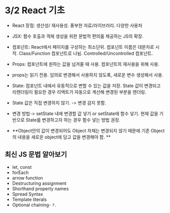 # 3/2 React 기초

- React 장점: 생산성/ 재사용성. 풍부한 자료/라이브러리. 다양한 사용처

- JSX: 함수 호출과 객체 생성을 위한 문법적 편의를 제공하는 JS의 확장.
- 컴포넌트: React에서 페이지를 구성하는 최소단위. 컴포넌트 이름은 대문자로 시작. Class/Function 컴포넌트로 나뉨. Controlled/Uncontrolled 컴포넌트.

- Props: 컴포넌트에 원하는 값을 넘겨줄 때 사용. 컴포넌트의 재사용을 위해 사용.
- props는 읽기 전용. 임의로 변경해서 사용하지 않도록, 새로운 변수 생성해서 사용.

- State: 컴포넌트 내에서 유동적으로 변할 수 있는 값을 저장. State 값이 변경되고 리렌더링이 필요한 경우 리액트가 자동으로 계산해 변경된 부분을 렌더링.
- State 값은 직접 변경하지 않기. -> 변경 감지 못함.
- 변경 방법-> setState 내에 변경할 값 넣기 or setState에 함수 넣기. 현재 값을 기반으로 State를 변경하고자 하는 경우 함수 넣는 방법 권장.
- **Object안의 값이 변경되어도 Object 자체는 변경되지 않기 때문에 기존 Object의 내용을 새로운 object에 담고 값을 변경해야 함. **

## 최신 JS 문법 알아보기

- let, const
- forEach
- arrow function
- Destructuring assignment
- Shorthand property names
- Spread Syntax
- Template literals
- Optional chaining- `?.`
